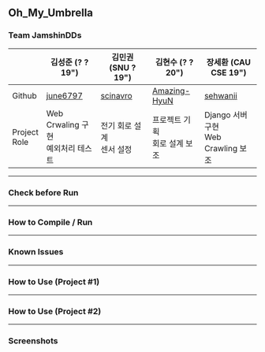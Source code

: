 ## Oh_My_Umbrella

### Team JamshinDDs

|                    | 김성준 (? ? 19")                             | 김민권 (SNU ? 19")                               | 김현수 (? ? 20")                     | 장세환 (CAU CSE 19")                       |
|--------------------|-----------------------------------------------|-------------------------------------------------|---------------------------------------|-----------------------------------------|
| Github             | [june6797](https://github.com/june6797)     | [scinavro](https://github.com/scinavro) | [Amazing-HyuN](https://github.com/Amazing-HyuN) | [sehwanii](https://github.com/sehwanii) |
| Project<br>Role | Web Crwaling 구현 <br> 예외처리 테스트 | 전기 회로 설계 <br> 센서 설정        | 프로젝트 기획 <br> 회로 설계 보조 | Django 서버 구현 <br> Web Crawling 보조     |

---

### Check before Run

---

### How to Compile / Run

---

### Known Issues

---

### How to Use (Project #1)

---

### How to Use (Project #2)

---

### Screenshots

